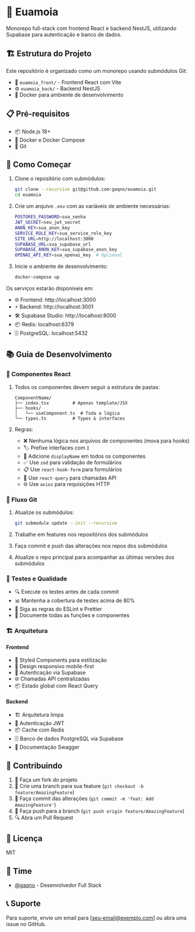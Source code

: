 # 🌟 Euamoia

Monorepo full-stack com frontend React e backend NestJS, utilizando Supabase para autenticação e banco de dados.

## 🏗️ Estrutura do Projeto

Este repositório é organizado como um monorepo usando submódulos Git:

- 📱 `euamoia_front/` - Frontend React com Vite
- ⚙️ `euamoia_back/` - Backend NestJS
- 🐳 Docker para ambiente de desenvolvimento

## 📋 Pré-requisitos

- 📦 Node.js 18+
- 🐳 Docker e Docker Compose
- 🔄 Git

## 🚀 Como Começar

1. Clone o repositório com submódulos:
   ```bash
   git clone --recursive git@github.com:gaqno/euamoia.git
   cd euamoia
   ```

2. Crie um arquivo `.env` com as variáveis de ambiente necessárias:
   ```bash
   POSTGRES_PASSWORD=sua_senha
   JWT_SECRET=seu_jwt_secret
   ANON_KEY=sua_anon_key
   SERVICE_ROLE_KEY=sua_service_role_key
   SITE_URL=http://localhost:3000
   SUPABASE_URL=sua_supabase_url
   SUPABASE_ANON_KEY=sua_supabase_anon_key
   OPENAI_API_KEY=sua_openai_key  # Opcional
   ```

3. Inicie o ambiente de desenvolvimento:
   ```bash
   docker-compose up
   ```

Os serviços estarão disponíveis em:
- 🌐 Frontend: http://localhost:3000
- ⚡ Backend: http://localhost:3001
- 🛠️ Supabase Studio: http://localhost:8000
- 📦 Redis: localhost:6379
- 🗄️ PostgreSQL: localhost:5432

## 📚 Guia de Desenvolvimento

### 🎨 Componentes React

1. Todos os componentes devem seguir a estrutura de pastas:
   ```
   ComponentName/
   ├── index.tsx         # Apenas template/JSX
   ├── hooks/
   │   └── useComponent.ts  # Toda a lógica
   └── types.ts          # Types & interfaces
   ```

2. Regras:
   - ❌ Nenhuma lógica nos arquivos de componentes (mova para hooks)
   - 🏷️ Prefixe interfaces com `I`
   - 📝 Adicione `displayName` em todos os componentes
   - ✅ Use `zod` para validação de formulários
   - 📋 Use `react-hook-form` para formulários
   - 🔄 Use `react-query` para chamadas API
   - 🌐 Use `axios` para requisições HTTP

### 🔄 Fluxo Git

1. Atualize os submódulos:
   ```bash
   git submodule update --init --recursive
   ```

2. Trabalhe em features nos repositórios dos submódulos
3. Faça commit e push das alterações nos repos dos submódulos
4. Atualize o repo principal para acompanhar as últimas versões dos submódulos

### 🧪 Testes e Qualidade

- 🔍 Execute os testes antes de cada commit
- 📊 Mantenha a cobertura de testes acima de 80%
- 🎯 Siga as regras do ESLint e Prettier
- 📝 Documente todas as funções e componentes

### 🏗️ Arquitetura

#### Frontend
- 🎨 Styled Components para estilização
- 📱 Design responsivo mobile-first
- 🔐 Autenticação via Supabase
- 🌐 Chamadas API centralizadas
- 📦 Estado global com React Query

#### Backend
- 🏗️ Arquitetura limpa
- 🔐 Autenticação JWT
- 📦 Cache com Redis
- 🗄️ Banco de dados PostgreSQL via Supabase
- 📝 Documentação Swagger

## 🤝 Contribuindo

1. 🔀 Faça um fork do projeto
2. 🌿 Crie uma branch para sua feature (`git checkout -b feature/AmazingFeature`)
3. 📝 Faça commit das alterações (`git commit -m 'feat: Add AmazingFeature'`)
4. 🚀 Faça push para a branch (`git push origin feature/AmazingFeature`)
5. 🔍 Abra um Pull Request

## 📄 Licença

MIT

## 👥 Time

- [@gaqno](https://github.com/gaqno) - Desenvolvedor Full Stack

## 📞 Suporte

Para suporte, envie um email para [seu-email@exemplo.com] ou abra uma issue no GitHub. 